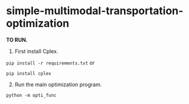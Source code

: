 # simple-multimodal-transportation-optimization

**TO RUN.**

1. First install Cplex.

```pip install -r requirements.txt```
or

```pip install cplex```

2. Run the main optimization program.

```python -m opti_func```
